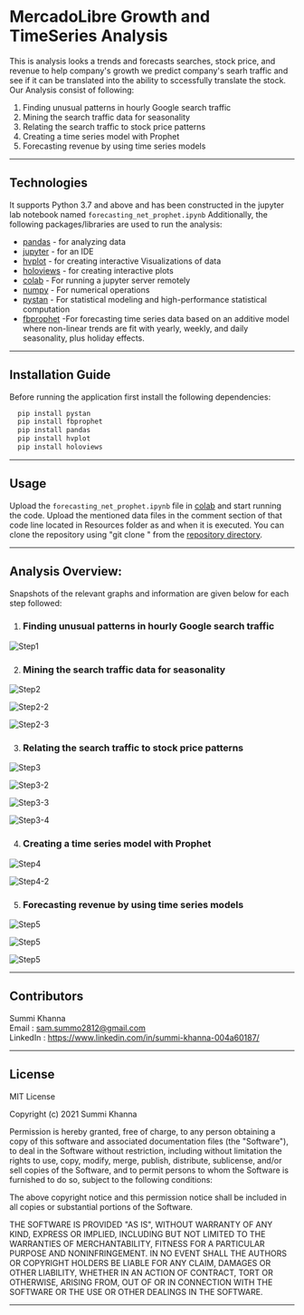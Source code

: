 # MercadoLibre Growth and TimeSeries Analysis

This is analysis looks a trends and forecasts searches, stock price, and revenue to help company's growth we predict company's searh traffic and see if it can be translated into the ability to sccessfully translate the stock.
Our Analysis consist of following:

1. Finding unusual patterns in hourly Google search traffic
2. Mining the search traffic data for seasonality
3. Relating the search traffic to stock price patterns
4. Creating a time series model with Prophet
5. Forecasting revenue by using time series models


---

## Technologies

It supports Python 3.7 and above and has been constructed in the jupyter lab notebook named ```forecasting_net_prophet.ipynb```
Additionally, the following packages/libraries are used to run the analysis:

- [pandas](https://pypi.org/project/pandas/) - for analyzing data
- [jupyter](https://pypi.org/project/jupyter/) - for an IDE
- [hvplot](https://pypi.org/project/hvplot/) - for creating interactive Visualizations of data
- [holoviews](https://pypi.org/project/holoviews/) - for creating interactive plots
- [colab]() - For running a jupyter server remotely
- [numpy]() - For numerical operations
- [pystan]() - For statistical modeling and high-performance statistical computation
- [fbprophet]() -For forecasting time series data based on an additive model where non-linear trends are fit with yearly, weekly, and daily seasonality, plus holiday effects.

---

## Installation Guide

Before running the application first install the following dependencies:

```python
  pip install pystan
  pip install fbprophet
  pip install pandas 
  pip install hvplot
  pip install holoviews

```
---

## Usage

Upload the ```forecasting_net_prophet.ipynb``` file in [colab](https://colab.research.google.com/) and start running the code. Upload the mentioned data files in the comment section of that code line located in Resources folder as and when it is executed.
You can clone the repository using "git clone <link>"  from the [repository directory](https://github.com/Summi-Khanna/Challenge-11).

---

## Analysis Overview:

Snapshots of the relevant graphs and information are given below for each step followed:

1. ### Finding unusual patterns in hourly Google search traffic 

![Step1](https://github.com/Summi-Khanna/Challenge-11/blob/main/Images/step1.png)


2. ### Mining the search traffic data for seasonality

![Step2](https://github.com/Summi-Khanna/Challenge-11/blob/main/Images/step2-1.png) 

![Step2-2](https://github.com/Summi-Khanna/Challenge-11/blob/main/Images/step2-2.png)

![Step2-3](https://github.com/Summi-Khanna/Challenge-11/blob/main/Images/Step2-3.png)


3. ### Relating the search traffic to stock price patterns

![Step3](https://github.com/Summi-Khanna/Challenge-11/blob/main/Images/Step3-1.png)

![Step3-2](https://github.com/Summi-Khanna/Challenge-11/blob/main/Images/Step3-2.png)

![Step3-3](https://github.com/Summi-Khanna/Challenge-11/blob/main/Images/Step3-3.png)

![Step3-4](https://github.com/Summi-Khanna/Challenge-11/blob/main/Images/Step3-3.png)


4. ### Creating a time series model with Prophet

![Step4](https://github.com/Summi-Khanna/Challenge-11/blob/main/Images/Step4-1.png)

![Step4-2](https://github.com/Summi-Khanna/Challenge-11/blob/main/Images/step4-2.png)


5. ### Forecasting revenue by using time series models

![Step5](https://github.com/Summi-Khanna/Challenge-11/blob/main/Images/Step5-1.png)

![Step5](https://github.com/Summi-Khanna/Challenge-11/blob/main/Images/step5-2.png)

![Step5](https://github.com/Summi-Khanna/Challenge-11/blob/main/Images/Step5-3.png)


---

## Contributors
 
Summi Khanna  
Email : sam.summo2812@gmail.com <br>
LinkedIn : https://www.linkedin.com/in/summi-khanna-004a60187/

---

## License

MIT License

Copyright (c) 2021 Summi Khanna

Permission is hereby granted, free of charge, to any person obtaining a copy
of this software and associated documentation files (the "Software"), to deal
in the Software without restriction, including without limitation the rights
to use, copy, modify, merge, publish, distribute, sublicense, and/or sell
copies of the Software, and to permit persons to whom the Software is
furnished to do so, subject to the following conditions:

The above copyright notice and this permission notice shall be included in all
copies or substantial portions of the Software.

THE SOFTWARE IS PROVIDED "AS IS", WITHOUT WARRANTY OF ANY KIND, EXPRESS OR
IMPLIED, INCLUDING BUT NOT LIMITED TO THE WARRANTIES OF MERCHANTABILITY,
FITNESS FOR A PARTICULAR PURPOSE AND NONINFRINGEMENT. IN NO EVENT SHALL THE
AUTHORS OR COPYRIGHT HOLDERS BE LIABLE FOR ANY CLAIM, DAMAGES OR OTHER
LIABILITY, WHETHER IN AN ACTION OF CONTRACT, TORT OR OTHERWISE, ARISING FROM,
OUT OF OR IN CONNECTION WITH THE SOFTWARE OR THE USE OR OTHER DEALINGS IN THE
SOFTWARE.

---
